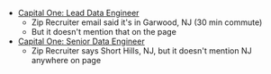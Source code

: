 


* [Capital One: Lead Data Engineer](https://www.capitalonecareers.com/job/-/-/234/28472308032)
  - Zip Recruiter email said it's in Garwood, NJ (30 min commute)
  - But it doesn't mention that on the page
* [Capital One: Senior Data Engineer](https://www.capitalonecareers.com/job/-/-/234/35064255808)
  - Zip Recruiter says Short Hills, NJ, but it doesn't mention NJ anywhere on page
